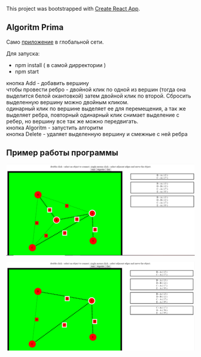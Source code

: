 This project was bootstrapped with [Create React App](https://github.com/facebook/create-react-app).

## Algoritm Prima

Само [приложение](https://vigorous-elion-210891.netlify.com/) в глобальной сети.

Для запуска:  
* npm install ( в самой дирректории )  
* npm start  

кнопка Add - добавить вершину  
чтобы провести ребро - двойной клик по одной из вершин (тогда она выделится белой окантовкой) затем двойной клик по второй. Сбросить выделенную вершину можно двойным кликом.    
одинарный клик по вершине выделяет ее для перемещения, а так же выделяет ребра, повторный одинарный клик снимает выделение с ребер, но вершину все так же можно передвигать.    
кнопка Algoritm - запустить алгоритм  
кнопка Delete - удаляет выделенную вершину и смежные с ней ребра

## Пример работы программы  
![alt text](screenshots/Снимок.PNG)  

![alt text](screenshots/Снимок2.PNG)